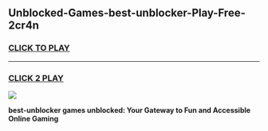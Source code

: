 
## Unblocked-Games-best-unblocker-Play-Free-2cr4n
<h3>
<a href="https://premium76.site?title=best-unblocker&ref=21A">CLICK TO PLAY</a></h3>
<hr>

<h3>
<a href="https://premium76.site?title=best-unblocker&ref=21A">CLICK 2 PLAY</a>
  
</h3>

<a href="https://premium76.site?title=best-unblocker&ref=21A"><img src="https://clearcache.store/games.png"></a>


**best-unblocker games unblocked: Your Gateway to Fun and Accessible Online Gaming**
